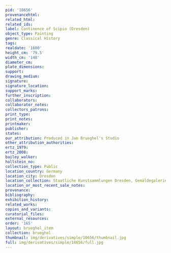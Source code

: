 ```yaml
---
pid: '18656'
provenancehtml:
related_html:
related_ids:
label: Continence of Scipio (Dresden)
object_type: Painting
genre: Classical History
tags:
realdate: '1600'
height_cm: '79.5'
width_cm: '148'
diameter_cm:
plate_dimensions:
support:
drawing_medium:
signature:
signature_location:
support_marks:
further_inscription:
collaborators:
collaborator_notes:
collectors_patrons:
print_type:
print_notes:
printmaker:
publisher:
states:
our_attribution: Produced in Jan Brueghel's Studio
other_attribution_authorities:
ertz_1979:
ertz_2008:
bailey_walker:
hollstein_no:
collection_type: Public
location_country: Germany
location_city: Dresden
location_collection: Staatliche Kunstsammlungen Dresden, Gemäldegalerie Alte Meister
location_or_most_recent_sale_notes:
provenance:
bibliography:
exhibition_history:
related_works:
copies_and_variants:
curatorial_files:
external_resources:
order: '165'
layout: brueghel_item
collection: brueghel
thumbnail: img/derivatives/simple/18656/thumbnail.jpg
full: img/derivatives/simple/18656/full.jpg
---
```

